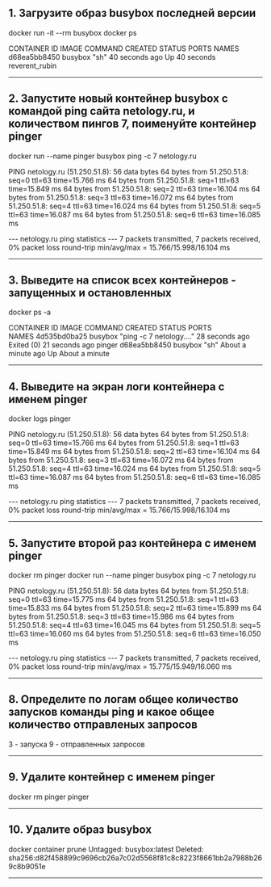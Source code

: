 ## 1. Загрузите образ busybox последней версии
docker run -it --rm busybox
docker ps

CONTAINER ID   IMAGE     COMMAND   CREATED          STATUS          PORTS     NAMES
d68ea5bb8450   busybox   "sh"      40 seconds ago   Up 40 seconds             reverent_rubin

---

## 2. Запустите новый контейнер busybox с командой ping сайта netology.ru, и количеством пингов 7, поименуйте контейнер pinger
docker run --name pinger busybox ping -c 7 netology.ru

PING netology.ru (51.250.51.8): 56 data bytes
64 bytes from 51.250.51.8: seq=0 ttl=63 time=15.766 ms
64 bytes from 51.250.51.8: seq=1 ttl=63 time=15.849 ms
64 bytes from 51.250.51.8: seq=2 ttl=63 time=16.104 ms
64 bytes from 51.250.51.8: seq=3 ttl=63 time=16.072 ms
64 bytes from 51.250.51.8: seq=4 ttl=63 time=16.024 ms
64 bytes from 51.250.51.8: seq=5 ttl=63 time=16.087 ms
64 bytes from 51.250.51.8: seq=6 ttl=63 time=16.085 ms

--- netology.ru ping statistics ---
7 packets transmitted, 7 packets received, 0% packet loss
round-trip min/avg/max = 15.766/15.998/16.104 ms

---

## 3. Выведите на список всех контейнеров - запущенных и остановленных
docker ps -a

CONTAINER ID   IMAGE     COMMAND                  CREATED              STATUS                      PORTS  
   NAMES
4d535bd0ba25   busybox   "ping -c 7 netology.…"   28 seconds ago       Exited (0) 21 seconds ago
   pinger
d68ea5bb8450   busybox   "sh"                     About a minute ago   Up About a minute

---

## 4. Выведите на экран логи контейнера с именем pinger
docker logs pinger

PING netology.ru (51.250.51.8): 56 data bytes
64 bytes from 51.250.51.8: seq=0 ttl=63 time=15.766 ms
64 bytes from 51.250.51.8: seq=1 ttl=63 time=15.849 ms
64 bytes from 51.250.51.8: seq=2 ttl=63 time=16.104 ms
64 bytes from 51.250.51.8: seq=3 ttl=63 time=16.072 ms
64 bytes from 51.250.51.8: seq=4 ttl=63 time=16.024 ms
64 bytes from 51.250.51.8: seq=5 ttl=63 time=16.087 ms
64 bytes from 51.250.51.8: seq=6 ttl=63 time=16.085 ms

--- netology.ru ping statistics ---
7 packets transmitted, 7 packets received, 0% packet loss
round-trip min/avg/max = 15.766/15.998/16.104 ms

---

## 5. Запустите второй раз контейнера с именем pinger
docker rm pinger
docker run --name pinger busybox ping -c 7 netology.ru

PING netology.ru (51.250.51.8): 56 data bytes
64 bytes from 51.250.51.8: seq=0 ttl=63 time=15.775 ms
64 bytes from 51.250.51.8: seq=1 ttl=63 time=15.833 ms
64 bytes from 51.250.51.8: seq=2 ttl=63 time=15.899 ms
64 bytes from 51.250.51.8: seq=3 ttl=63 time=15.986 ms
64 bytes from 51.250.51.8: seq=4 ttl=63 time=16.045 ms
64 bytes from 51.250.51.8: seq=5 ttl=63 time=16.060 ms
64 bytes from 51.250.51.8: seq=6 ttl=63 time=16.050 ms

--- netology.ru ping statistics ---
7 packets transmitted, 7 packets received, 0% packet loss
round-trip min/avg/max = 15.775/15.949/16.060 ms

---

## 8. Определите по логам общее количество запусков команды ping и какое общее количество отправленых запросов
3 - запуска
9 - отправленных запросов

---

## 9. Удалите контейнер с именем pinger
docker rm pinger
pinger

---

## 10. Удалите образ busybox
docker container prune
Untagged: busybox:latest
Deleted: sha256:d82f458899c9696cb26a7c02d5568f81c8c8223f8661bb2a7988b269c8b9051e

---
